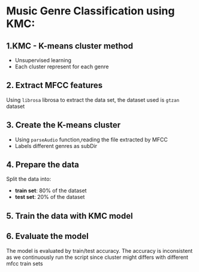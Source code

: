 # Music Genre Classification using KMC:
## 1.KMC - K-means cluster method
- Unsupervised learning
- Each cluster represent for each genre

## 2. Extract MFCC features
Using `librosa` librosa to extract the data set, the dataset used is `gtzan` dataset

## 3. Create the K-means cluster
- Using `parseAudio` function,reading the file extracted by MFCC
- Labels different genres as subDir

## 4. Prepare the data
Split the data into:
- **train set**: 80% of the dataset
- **test set**: 20% of the dataset

## 5. Train the data with KMC model

## 6. Evaluate the model
The model is evaluated by train/test accuracy.
The accuracy is inconsistent as we continuously run the script since cluster might differs with different mfcc train sets
